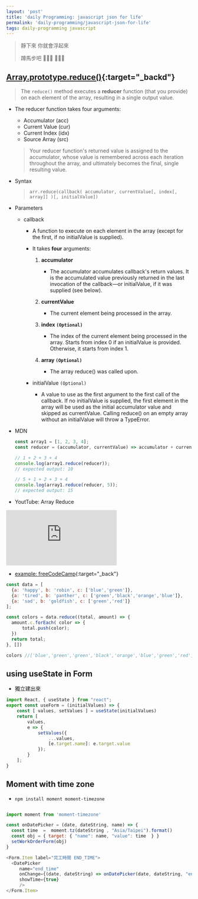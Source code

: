 ```yaml
---
layout: 'post'
title: 'daily Programming: javascript json for life'
permalink: 'daily-programming/javascript-json-for-life'
tags: daily-programming javascript
---
```


> 靜下來 你就會浮起來
> 
> 蹲馬步吧 :dog::dog::dog: :beer::beer::beer:



## [Array.prototype.reduce()](https://developer.mozilla.org/en-US/docs/Web/JavaScript/Reference/Global_Objects/Array/reduce){:target="_backd"}

> The `reduce()` method executes a __reducer__ function (that you provide) on each element of the array, resulting in a single output value.

- The reducer function takes four arguments:

   - Accumulator (acc)
   - Current Value (cur)
   - Current Index (idx)
   - Source Array (src)

   > Your reducer function's returned value is assigned to the accumulator, whose value is remembered across each iteration throughout the array, and ultimately becomes the final, single resulting value.

- Syntax

   > `arr.reduce(callback( accumulator, currentValue[, index[, array]] )[, initialValue])`

- Parameters

   - callback
      - A function to execute on each element in the array (except for the first, if no initialValue is supplied).

      - It takes __four__ arguments:

        1. __accumulator__
           * The accumulator accumulates callback's return values. It is the accumulated value previously returned in the last invocation of the callback—or initialValue, if it was supplied (see below).

        2. __currentValue__
           * The current element being processed in the array.
         
        3. __index `(Optional)`__
           * The index of the current element being processed in the array. Starts from index 0 if an initialValue is provided. Otherwise, it starts from index 1.

        4. __array `(Optional)`__
           * The array reduce() was called upon.

      - initialValue `(Optional)`
         * A value to use as the first argument to the first call of the callback. If no initialValue is supplied, the first element in the array will be used as the initial accumulator value and skipped as currentValue. Calling reduce() on an empty array without an initialValue will throw a TypeError.

- MDN

   ~~~js
   const array1 = [1, 2, 3, 4];
   const reducer = (accumulator, currentValue) => accumulator + currentValue;
   
   // 1 + 2 + 3 + 4
   console.log(array1.reduce(reducer));
   // expected output: 10
   
   // 5 + 1 + 2 + 3 + 4
   console.log(array1.reduce(reducer, 5));
   // expected output: 15
   ~~~

- YoutTube: Array Reduce

<iframe  src="https://www.youtube.com/embed/g1C40tDP0Bk" frameborder="0" allow="accelerometer; autoplay; encrypted-media; gyroscope; picture-in-picture" allowfullscreen></iframe>


- [example: freeCodeCamp](https://www.freecodecamp.org/news/reduce-f47a7da511a9/){:target="_back"} 

~~~js
const data = [
  {a: 'happy', b: 'robin', c: ['blue','green']}, 
  {a: 'tired', b: 'panther', c: ['green','black','orange','blue']}, 
  {a: 'sad', b: 'goldfish', c: ['green','red']}
];

const colors = data.reduce((total, amount) => {
  amount.c.forEach( color => {
      total.push(color);
  })
  return total;
}, [])

colors //['blue','green','green','black','orange','blue','green','red']
~~~


## using useState in Form

- 獨立建出來

~~~js
import React, { useState } from "react";
export const useForm = (initialValues) => {
    const [ values, setValues ] = useState(initialValues)
    return [
        values,
        e => {
            setValues({
                ...values,
                [e.target.name]: e.target.value
            });
        }
    ];
}
~~~


## Moment with time zone

- `npm install moment moment-timezone`

~~~js

import moment from 'moment-timezone'

const onDatePicker = (date, dateString, name) => {
  const time  =  moment.tz(dateString , "Asia/Taipei").format()
  const obj = { target: { "name": name, "value": time  } }
  setWorkOrderForm(obj)
}

<Form.Item label="完工時間 END_TIME">
  <DatePicker
     name="end_time"
     onChange={(date, dateString) => onDatePicker(date, dateString, "end_time")} 
     showTime={true}
     />
</Form.Item>
~~~


